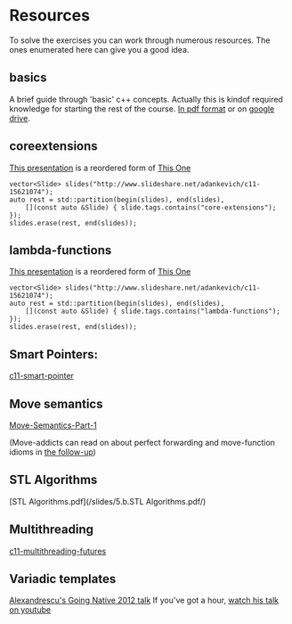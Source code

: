 # Resources

To solve the exercises you can work through numerous resources.  The ones enumerated here
can give you a good idea.

## basics

A brief guide through 'basic' c++ concepts.  Actually this is kindof required knowledge for starting the rest of the course.
[In pdf format](/slides/0.C++Basics.pdf) or on [google drive](https://docs.google.com/presentation/d/1gPbW8i_sN0PeqGqzjUAUlveDML-lbBXqXRyuz21b6Cc/edit?usp=sharing).

## coreextensions

[This presentation](/slides/1.coreextensions-c11-121213071023-phpapp02-reordered.pptx/) is a reordered form of [This One](http://www.slideshare.net/adankevich/c11-15621074)

    vector<Slide> slides("http://www.slideshare.net/adankevich/c11-15621074");
    auto rest = std::partition(begin(slides), end(slides),
        [](const auto &Slide) { slide.tags.contains("core-extensions"); });
    slides.erase(rest, end(slides));


## lambda-functions

[This presentation](/slides/2.lambdas-c11-121213071023-phpapp02-reordered.pptx/) is a reordered form of [This One](http://www.slideshare.net/adankevich/c11-15621074)

    vector<Slide> slides("http://www.slideshare.net/adankevich/c11-15621074");
    auto rest = std::partition(begin(slides), end(slides),
        [](const auto &Slide) { slide.tags.contains("lambda-functions"); });
    slides.erase(rest, end(slides));


## Smart Pointers:

[c11-smart-pointer](http://www.slideshare.net/mine260309/c11-smart-pointer-50203051)


## Move semantics

[Move-Semantics-Part-1](http://becpp.org/blog/wp-content/uploads/2015/01/Bert-Rodiers-Move-Semantics-Part-1.pptx)

(Move-addicts can read on about perfect forwarding and move-function idioms in [the follow-up](http://becpp.org/blog/wp-content/uploads/2015/01/Bert-Rodiers-Move-Semantics-Part-2.pptx))


## STL Algorithms

[STL Algorithms.pdf](/slides/5.b.STL Algorithms.pdf/)


## Multithreading

[c11-multithreading-futures](http://www.slideshare.net/GlobalLogicUkraine/c11-multithreading-futures)


## Variadic templates

[Alexandrescu's Going Native 2012 talk](/slides/docslide.us_gn12variadictemplatesarefunadic.pdf/)
If you've got a hour, [watch his talk on youtube](https://youtu.be/dD57tJjkumE)